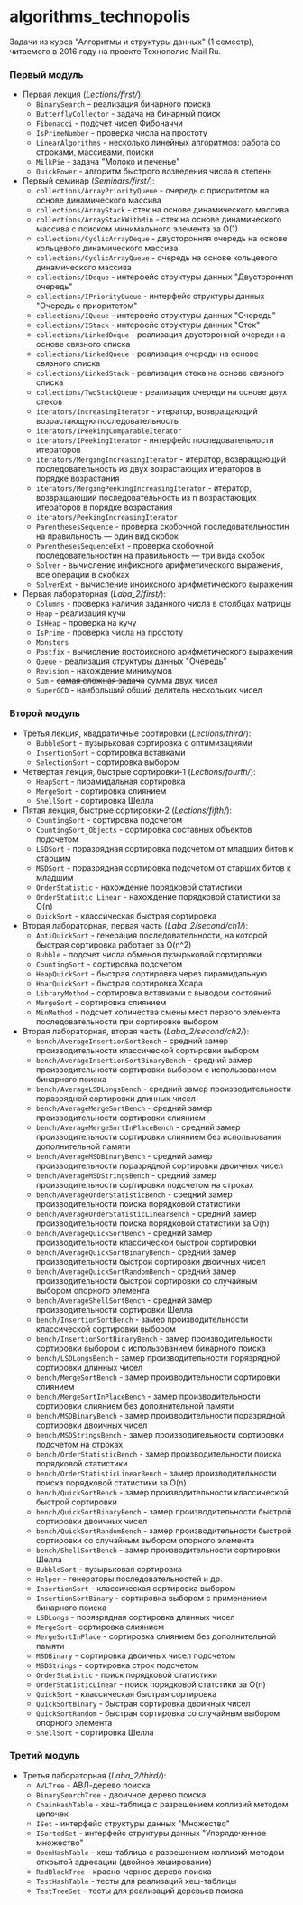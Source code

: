 # algorithms_technopolis

Задачи из курса "Алгоритмы и структуры данных" (1 семестр), читаемого в 2016 году на проекте Технополис Mail Ru.

### Первый модуль

- Первая лекция (_Lections/first/_):
    - `BinarySearch` – реализация бинарного поиска
    - `ButterflyCollector` - задача на бинарный поиск
    - `Fibonacci` - подсчет чисел Фибоначчи
    - `IsPrimeNumber` - проверка числа на простоту
    - `LinearAlgorithms` - несколько линейных алгоритмов: работа со строками, массивами, поиски
    - `MilkPie` - задача "Молоко и печенье"
    - `QuickPower` - алгоритм быстрого возведения числа в степень
- Первый семинар (_Seminars/first/_):
    - `collections/ArrayPriorityQueue` - очередь с приоритетом на основе динамического массива
    - `collections/ArrayStack` - стек на основе динамического массива
    - `collections/ArrayStackWithMin` - стек на основе динамического массива с поиском минимального элемента за O(1)
    - `collections/CyclicArrayDeque` - двусторонняя очередь на основе кольцевого динамического массива 
    - `collections/CyclicArrayQueue` - очередь на основе кольцевого динамического массива
    - `collections/IDeque` - интерфейс структуры данных "Двусторонняя очередь"
    - `collections/IPriorityQueue` - интерфейс структуры данных "Очередь с приоритетом"
    - `collections/IQueue` - интерфейс структуры данных "Очередь"
    - `collections/IStack` - интерфейс структуры данных "Стек"
    - `collections/LinkedDeque` - реализация двусторонней очереди на основе связного списка
    - `collections/LinkedQueue` - реализация очереди на основе связного списка
    - `collections/LinkedStack` - реализация стека на основе связного списка
    - `collections/TwoStackQueue` - реализация очереди на основе двух стеков
    - `iterators/IncreasingIterator` - итератор, возвращающий возрастающую последовательность
    - `iterators/IPeekingComparableIterator`
    - `iterators/IPeekingIterator` - интерфейс последовательности итераторов
    - `iterators/MergingIncreasingIterator` - итератор, возвращающий последовательность из двух возрастающих итераторов в порядке возрастания
    - `iterators/MergingPeekingIncreasingIterator` - итератор, возвращающий последовательность из n возрастающих итераторов в порядке возрастания
    - `iterators/PeekingIncreasingIterator`
    - `ParenthesesSequence` - проверка скобочной последовательностин на правильность — один вид скобок
    - `ParenthesesSequenceExt` - проверка скобочной последовательностин на правильность — три вида скобок
    - `Solver` - вычисление инфиксного арифметического выражения, все операции в скобках
    - `SolverExt` - вычисление инфиксного арифметического выражения
- Первая лабораторная (_Laba_2/first/_):
    - `Columns` - проверка наличия заданного числа в столбцах матрицы
    - `Heap` - реализация кучи
    - `IsHeap` - проверка на кучу
    - `IsPrime` - проверка числа на простоту
    - `Monsters`
    - `Postfix` - вычисление постфиксного арифметического выражения
    - `Queue` - реализация структуры данных "Очередь"
    - `Revision` - нахождение минимумов 
    - `Sum` - ~~самая сложная задача~~ сумма двух чисел
    - `SuperGCD` - наибольший общий делитель нескольких чисел

### Второй модуль

- Третья лекция, квадратичные сортировки (_Lections/third/_):
    - `BubbleSort` - пузырьковая сортировка с оптимизациями
    - `InsertionSort` - сортировка вставками
    - `SelectionSort` - сортировка выбором
- Четвертая лекция, быстрые сортировки-1 (_Lections/fourth/_):
    - `HeapSort` - пирамидальная сортировка
    - `MergeSort` - сортировка слиянием
    - `ShellSort` - сортировка Шелла
- Пятая лекция, быстрые сортировки-2 (_Lections/fifth/_):
    - `CountingSort` - сортировка подсчетом
    - `CountingSort_Objects` - сортировка составных объектов подсчетом
    - `LSDSort` - поразрядная сортировка подсчетом от младших битов к старшим
    - `MSDSort` - поразрядная сортировка подсчетом от старших битов к младшим
    - `OrderStatistic` - нахождение порядковой статистики
    - `OrderStatistic_Linear` - нахождение порядковой статистики за O(n)
    - `QuickSort` - классическая быстрая сортировка
- Вторая лабораторная, первая часть (_Laba_2/second/ch1/_):
    - `AntiQuickSort` - генерация последовательности, на которой быстрая сортировка работает за O(n^2)
    - `Bubble` - подсчет числа обменов пузырьковой сортировки
    - `CountingSort` - сортировка подсчетом
    - `HeapQuickSort` - быстрая сортировка через пирамидальную
    - `HoarQuickSort` - быстрая сортировка Хоара
    - `LibraryMethod` - сортировка вставками с выводом состояний
    - `MergeSort` - сортировка слиянием
    - `MinMethod` - подсчет количества смены мест первого элемента последовательности при сортировке выбором
- Вторая лабораторная, вторая часть (_Laba_2/second/ch2/_):
    - `bench/AverageInsertionSortBench` - средний замер производительности классической сортировки выбором
    - `bench/AverageInsertionSortBinaryBench` - средний замер производительности сортировки выбором с использованием бинарного поиска
    - `bench/AverageLSDLongsBench` - средний замер производительности поразрядной сортировки длинных чисел
    - `bench/AverageMergeSortBench` - средний замер производительности сортировки слиянием
    - `bench/AverageMergeSortInPlaceBench` - средний замер производительности сортировки слиянием без использования дополнительной памяти
    - `bench/AverageMSDBinaryBench` - средний замер производительности поразрядной сортировки двоичных чисел
    - `bench/AverageMSDStringsBench` - средний замер производительности сортировки подсчетом на строках
    - `bench/AverageOrderStatisticBench` - средний замер производительности поиска порядковой статистики
    - `bench/AverageOrderStatisticLinearBench` - средний замер производительности поиска порядковой статистики за O(n)
    - `bench/AverageQuickSortBench` - средний замер производительности классической быстрой сортировки
    - `bench/AverageQuickSortBinaryBench` - средний замер производительности быстрой сортировки двоичных чисел
    - `bench/AverageQuickSortRandomBench` - средний замер производительности быстрой сортировки со случайным выбором опорного элемента
    - `bench/AverageShellSortBench` - средний замер производительности сортировки Шелла
    - `bench/InsertionSortBench` - замер производительности классической сортировки выбором
    - `bench/InsertionSortBinaryBench` - замер производительности сортировки выбором с использованием бинарного поиска
    - `bench/LSDLongsBench` - замер производительности порязрядной сортировки длинных чисел
    - `bench/MergeSortBench` - замер производительности сортировки слиянием
    - `bench/MergeSortInPlaceBench` - замер производительности сортировки слиянием без дополнительной памяти
    - `bench/MSDBinaryBench` - замер производительности поразрядной сортировки двоичных чисел
    - `bench/MSDStringsBench` - замер производительности сортировки подсчетом на строках
    - `bench/OrderStatisticBench` - замер производительности поиска порядковой статистики
    - `bench/OrderStatisticLinearBench` - замер производительности поиска порядковой статистики за O(n)
    - `bench/QuickSortBench` - замер производительности классической быстрой сортировки
    - `bench/QuickSortBinaryBench` - замер производительности быстрой сортировки двоичных чисел
    - `bench/QuickSortRandomBench` - замер производительности быстрой сортировки со случайным выбором опорного элемента
    - `bench/ShellSortBench` - замер производительности сортировки Шелла
    - `BubbleSort` - пузырьковая сортировка
    - `Helper` - генераторы последовательностей и др.
    - `InsertionSort` - классическая сортировка выбором
    - `InsertionSortBinary` - сортировка выбором с применением бинарного поиска
    - `LSDLongs` - порязрядная сортировка длинных чисел 
    - `MergeSort`- сортировка слиянием
    - `MergeSortInPlace` - сортировка слиянием без дополнительной памяти
    - `MSDBinary` - сортировка двоичных чисел подсчетом
    - `MSDStrings` - сортировка строк подсчетом 
    - `OrderStatistic` - поиск порядковой статистики
    - `OrderStatisticLinear` - поиск порядковой статстики за O(n)
    - `QuickSort` - классическая быстрая сортировка
    - `QuickSortBinary` - быстрая сортировка двоичных чисел
    - `QuickSortRandom` - быстрая сортировка со случайным выбором опорного элемента
    - `ShellSort` - сортировка Шелла

### Третий модуль

- Третья лабораторная (_Laba_2/third/_):
    - `AVLTree` - АВЛ-дерево поиска
    - `BinarySearchTree` - двоичное дерево поиска
    - `ChainHashTable` - хеш-таблица с разрешением коллизий методом цепочек
    - `ISet` - интерфейс структуры данных "Множество"
    - `ISortedSet` - интерфейс структуры данных "Упорядоченное множество"
    - `OpenHashTable` - хеш-таблица с разрешением коллизий методом открытой адресации (двойное хеширование)
    - `RedBlackTree` - красно-черное дерево поиска
    - `TestHashTable` - тесты для реализаций хеш-таблицы
    - `TestTreeSet` - тесты для реализаций деревьев поиска
    